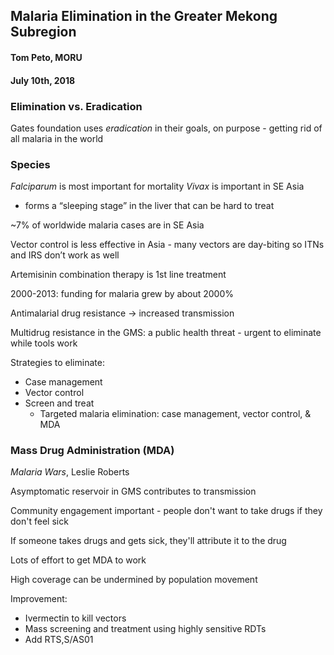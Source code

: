 ## Malaria Elimination in the Greater Mekong Subregion
#### Tom Peto, MORU
#### July 10th, 2018

### Elimination vs. Eradication
Gates foundation uses _eradication_ in their goals, on purpose - getting rid of all malaria in the world

### Species
_Falciparum_ is most important for mortality
_Vivax_ is important in SE Asia
* forms a “sleeping stage” in the liver that can be hard to treat

~7% of worldwide malaria cases are in SE Asia

Vector control is less effective in Asia - many vectors are day-biting so ITNs and IRS don’t work as well

Artemisinin combination therapy is 1st line treatment

2000-2013: funding for malaria grew by about 2000%

Antimalarial drug resistance &rarr; increased transmission

Multidrug resistance in the GMS: a public health threat - urgent to eliminate while tools work

Strategies to eliminate:
* Case management
* Vector control
* Screen and treat
    * Targeted malaria elimination: case management, vector control, & MDA

### Mass Drug Administration (MDA)
_Malaria Wars_, Leslie Roberts

Asymptomatic reservoir in GMS contributes to transmission

Community engagement important - people don't want to take drugs if they don't feel sick

If someone takes drugs and gets sick, they'll attribute it to the drug

Lots of effort to get MDA to work

High coverage can be undermined by population movement

Improvement:
* Ivermectin to kill vectors
* Mass screening and treatment using highly sensitive RDTs
* Add RTS,S/AS01